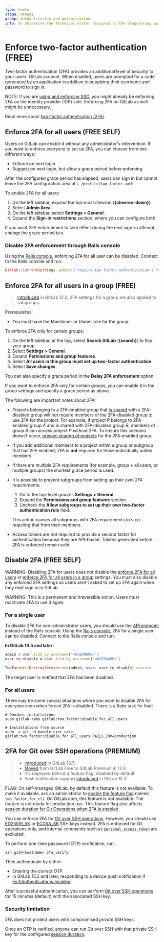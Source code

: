```yaml
---
type: howto
stage: Manage
group: Authentication and Authorization
info: To determine the technical writer assigned to the Stage/Group associated with this page, see https://about.gitlab.com/handbook/product/ux/technical-writing/#assignments
---
```


# Enforce two-factor authentication **(FREE)**

Two-factor authentication (2FA) provides an additional level of security to your
users' GitLab account. When enabled, users are prompted for a code generated by an application in
addition to supplying their username and password to sign in.

NOTE:
If you are [using and enforcing SSO](../user/group/saml_sso/index.md#sso-enforcement), you might already be enforcing 2FA on the identity provider (IDP) side. Enforcing 2FA on GitLab as well might be unnecessary.

Read more about [two-factor authentication (2FA)](../user/profile/account/two_factor_authentication.md).

## Enforce 2FA for all users **(FREE SELF)**

Users on GitLab can enable it without any administrator's intervention. If you
want to enforce everyone to set up 2FA, you can choose from two different ways:

- Enforce on next login.
- Suggest on next login, but allow a grace period before enforcing.

After the configured grace period has elapsed, users can sign in but
cannot leave the 2FA configuration area at `/-/profile/two_factor_auth`.

To enable 2FA for all users:

1. On the left sidebar, expand the top-most chevron (**{chevron-down}**).
1. Select **Admin Area**.
1. On the left sidebar, select **Settings > General**.
1. Expand the **Sign-in restrictions** section, where you can configure both.

If you want 2FA enforcement to take effect during the next sign-in attempt,
change the grace period to `0`.

### Disable 2FA enforcement through Rails console

Using the [Rails console](../administration/operations/rails_console.md), enforcing 2FA for
all user can be disabled. Connect to the Rails console and run:

```ruby
Gitlab::CurrentSettings.update!('require_two_factor_authentication': false)
```

## Enforce 2FA for all users in a group **(FREE)**

> [Introduced](https://gitlab.com/gitlab-org/gitlab-foss/-/merge_requests/24965) in GitLab 12.0, 2FA settings for a group are also applied to subgroups.

Prerequisites:

- You must have the Maintainer or Owner role for the group.

To enforce 2FA only for certain groups:

1. On the left sidebar, at the top, select **Search GitLab** (**{search}**) to find your group.
1. Select **Settings > General**.
1. Expand **Permissions and group features**.
1. Select **All users in this group must set up two-factor authentication**.
1. Select **Save changes**.

You can also specify a grace period in the **Delay 2FA enforcement** option.

If you want to enforce 2FA only for certain groups, you can enable it in the
group settings and specify a grace period as above.

The following are important notes about 2FA:

- Projects belonging to a 2FA-enabled group that
  [is shared](../user/project/members/share_project_with_groups.md)
  with a 2FA-disabled group will *not* require members of the 2FA-disabled group to use
  2FA for the project. For example, if project *P* belongs to 2FA-enabled group *A* and
  is shared with 2FA-disabled group *B*, members of group *B* can access project *P*
  without 2FA. To ensure this scenario doesn't occur,
  [prevent sharing of projects](../user/group/access_and_permissions.md#prevent-a-project-from-being-shared-with-groups)
  for the 2FA-enabled group.
- If you add additional members to a project within a group or subgroup that has
  2FA enabled, 2FA is **not** required for those individually added members.
- If there are multiple 2FA requirements (for example, group + all users, or multiple
  groups) the shortest grace period is used.
- It is possible to prevent subgroups from setting up their own 2FA requirements:
  1. Go to the top-level group's **Settings > General**.
  1. Expand the **Permissions and group features** section.
  1. Uncheck the **Allow subgroups to set up their own two-factor authentication rule** field.

  This action causes all subgroups with 2FA requirements to stop requiring that from their members.
- Access tokens are not required to provide a second factor for authentication because they are API-based.
  Tokens generated before 2FA is enforced remain valid.

## Disable 2FA **(FREE SELF)**

WARNING:
Disabling 2FA for users does not disable the [enforce 2FA for all users](#enforce-2fa-for-all-users)
or [enforce 2FA for all users in a group](#enforce-2fa-for-all-users-in-a-group)
settings. You must also disable any enforced 2FA settings so users aren't asked to set up 2FA again
when they next sign in to GitLab.

WARNING:
This is a permanent and irreversible action. Users must reactivate 2FA to use it again.

### For a single user

To disable 2FA for non-administrator users, you should use the [API endpoint](../api/users.md#disable-two-factor-authentication)
instead of the Rails console.
Using the [Rails console](../administration/operations/rails_console.md), 2FA for a single user can be disabled.
Connect to the Rails console and run:

**In GitLab 13.5 and later:**

```ruby
admin = User.find_by_username('<USERNAME>')
user_to_disable = User.find_by_username('<USERNAME>')

TwoFactor::DestroyService.new(admin, user: user_to_disable).execute
```

The target user is notified that 2FA has been disabled.

### For all users

There may be some special situations where you want to disable 2FA for everyone
even when forced 2FA is disabled. There is a Rake task for that:

```shell
# Omnibus installations
sudo gitlab-rake gitlab:two_factor:disable_for_all_users

# Installations from source
sudo -u git -H bundle exec rake gitlab:two_factor:disable_for_all_users RAILS_ENV=production
```

## 2FA for Git over SSH operations **(PREMIUM)**

> - [Introduced](https://gitlab.com/gitlab-org/gitlab/-/issues/270554) in GitLab 13.7.
> - [Moved](https://gitlab.com/gitlab-org/gitlab/-/issues/299088) from GitLab Free to GitLab Premium in 13.9.
> - It's deployed behind a feature flag, disabled by default.
> - Push notification support [introduced](https://gitlab.com/gitlab-org/gitlab-shell/-/issues/506) in GitLab 15.3.

FLAG:
On self-managed GitLab, by default this feature is not available. To make it available, ask an administrator to [enable the feature flag](../administration/feature_flags.md) named `two_factor_for_cli`. On GitLab.com, this feature is not available. The feature is not ready for production use. This feature flag also affects [session duration for Git Operations when 2FA is enabled](../administration/settings/account_and_limit_settings.md#customize-session-duration-for-git-operations-when-2fa-is-enabled).

You can enforce 2FA for [Git over SSH operations](../development/gitlab_shell/features.md#git-operations). However, you should use
[ED25519_SK](../user/ssh.md#ed25519_sk-ssh-keys) or [ECDSA_SK](../user/ssh.md#ecdsa_sk-ssh-keys) SSH keys instead. 2FA is enforced for Git operations only, and internal commands such as [`personal_access_token`](../development/gitlab_shell/features.md#personal-access-token) are excluded.

To perform one-time password (OTP) verification, run:

```shell
ssh git@<hostname> 2fa_verify
```

Then authenticate by either:

- Entering the correct OTP.
- In GitLab 15.3 and later, responding to a device push notification if
  [FortiAuthenticator is enabled](../user/profile/account/two_factor_authentication.md#enable-one-time-password-using-fortiauthenticator).

After successful authentication, you can perform [Git over SSH operations](../development/gitlab_shell/features.md#git-operations) for 15 minutes (default) with the associated
SSH key.

### Security limitation

2FA does not protect users with compromised *private* SSH keys.

Once an OTP is verified, anyone can run Git over SSH with that private SSH key for
the configured [session duration](../administration/settings/account_and_limit_settings.md#customize-session-duration-for-git-operations-when-2fa-is-enabled).

<!-- ## Troubleshooting

Include any troubleshooting steps that you can foresee. If you know beforehand what issues
one might have when setting this up, or when something is changed, or on upgrading, it's
important to describe those, too. Think of things that may go wrong and include them here.
This is important to minimize requests for support, and to avoid doc comments with
questions that you know someone might ask.

Each scenario can be a third-level heading, for example `### Getting error message X`.
If you have none to add when creating a doc, leave this section in place
but commented out to help encourage others to add to it in the future. -->
